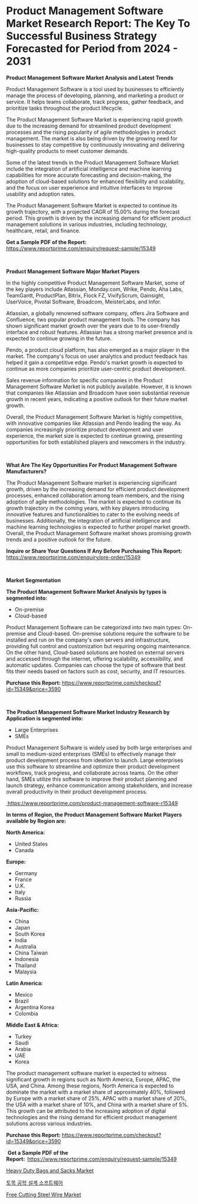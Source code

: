 <p><h1>Product Management Software Market Research Report: The Key To Successful Business Strategy Forecasted for Period from 2024 - 2031</h1></p><p><strong>Product Management Software Market Analysis and Latest Trends</strong></p>
<p><p>Product Management Software is a tool used by businesses to efficiently manage the process of developing, planning, and marketing a product or service. It helps teams collaborate, track progress, gather feedback, and prioritize tasks throughout the product lifecycle.</p><p>The Product Management Software Market is experiencing rapid growth due to the increasing demand for streamlined product development processes and the rising popularity of agile methodologies in product management. The market is also being driven by the growing need for businesses to stay competitive by continuously innovating and delivering high-quality products to meet customer demands.</p><p>Some of the latest trends in the Product Management Software Market include the integration of artificial intelligence and machine learning capabilities for more accurate forecasting and decision-making, the adoption of cloud-based solutions for enhanced flexibility and scalability, and the focus on user experience and intuitive interfaces to improve usability and adoption rates.</p><p>The Product Management Software Market is expected to continue its growth trajectory, with a projected CAGR of 15.00% during the forecast period. This growth is driven by the increasing demand for efficient product management solutions in various industries, including technology, healthcare, retail, and finance.</p></p>
<p><strong>Get a Sample PDF of the Report:&nbsp;</strong> <a href="https://www.reportprime.com/enquiry/request-sample/15349">https://www.reportprime.com/enquiry/request-sample/15349</a></p>
<p>&nbsp;</p>
<p><strong>Product Management Software Major Market Players</strong></p>
<p><p>In the highly competitive Product Management Software Market, some of the key players include Atlassian, Monday.com, Wrike, Pendo, Aha Labs, TeamGantt, ProductPlan, Bitrix, Flock FZ, VivifyScrum, Gainsight, UserVoice, Pivotal Software, Broadcom, MeisterLabs, and Infor.</p><p>Atlassian, a globally renowned software company, offers Jira Software and Confluence, two popular product management tools. The company has shown significant market growth over the years due to its user-friendly interface and robust features. Atlassian has a strong market presence and is expected to continue growing in the future.</p><p>Pendo, a product cloud platform, has also emerged as a major player in the market. The company's focus on user analytics and product feedback has helped it gain a competitive edge. Pendo's market growth is expected to continue as more companies prioritize user-centric product development.</p><p>Sales revenue information for specific companies in the Product Management Software Market is not publicly available. However, it is known that companies like Atlassian and Broadcom have seen substantial revenue growth in recent years, indicating a positive outlook for their future market growth.</p><p>Overall, the Product Management Software Market is highly competitive, with innovative companies like Atlassian and Pendo leading the way. As companies increasingly prioritize product development and user experience, the market size is expected to continue growing, presenting opportunities for both established players and newcomers in the industry.</p></p>
<p>&nbsp;</p>
<p><strong>What Are The Key Opportunities For Product Management Software Manufacturers?</strong></p>
<p><p>The Product Management Software market is experiencing significant growth, driven by the increasing demand for efficient product development processes, enhanced collaboration among team members, and the rising adoption of agile methodologies. The market is expected to continue its growth trajectory in the coming years, with key players introducing innovative features and functionalities to cater to the evolving needs of businesses. Additionally, the integration of artificial intelligence and machine learning technologies is expected to further propel market growth. Overall, the Product Management Software market shows promising growth trends and a positive outlook for the future.</p></p>
<p><strong>Inquire or Share Your Questions If Any Before Purchasing This Report:</strong> <a href="https://www.reportprime.com/enquiry/pre-order/15349">https://www.reportprime.com/enquiry/pre-order/15349</a></p>
<p>&nbsp;</p>
<p><strong>Market Segmentation</strong></p>
<p><strong>The Product Management Software Market Analysis by types is segmented into:</strong></p>
<p><ul><li>On-premise</li><li>Cloud-based</li></ul></p>
<p><p>Product Management Software can be categorized into two main types: On-premise and Cloud-based. On-premise solutions require the software to be installed and run on the company's own servers and infrastructure, providing full control and customization but requiring ongoing maintenance. On the other hand, Cloud-based solutions are hosted on external servers and accessed through the internet, offering scalability, accessibility, and automatic updates. Companies can choose the type of software that best fits their needs based on factors such as cost, security, and IT resources.</p></p>
<p><strong>Purchase this Report:&nbsp;</strong><a href="https://www.reportprime.com/checkout?id=15349&price=3590">https://www.reportprime.com/checkout?id=15349&price=3590</a></p>
<p>&nbsp;</p>
<p><strong>The Product Management Software Market Industry Research by Application is segmented into:</strong></p>
<p><ul><li>Large Enterprises</li><li>SMEs</li></ul></p>
<p><p>Product Management Software is widely used by both large enterprises and small to medium-sized enterprises (SMEs) to effectively manage their product development process from ideation to launch. Large enterprises use this software to streamline and optimize their product development workflows, track progress, and collaborate across teams. On the other hand, SMEs utilize this software to improve their product planning and launch strategy, enhance communication among stakeholders, and increase overall productivity in their product development process.</p></p>
<p><a href="https://www.reportprime.com/product-management-software-r15349">&nbsp;https://www.reportprime.com/product-management-software-r15349</a></p>
<p><strong>In terms of Region, the Product Management Software Market Players available by Region are:</strong></p>
<p>
    <p> <strong> North America: </strong>
        <ul>
            <li>United States</li>
            <li>Canada</li>
        </ul>
        </p> 
    <p> <strong> Europe: </strong>
        <ul>
            <li>Germany</li>
            <li>France</li>
            <li>U.K.</li>
            <li>Italy</li>
            <li>Russia</li>
        </ul>
        </p> 
    <p> <strong> Asia-Pacific: </strong>
        <ul>
            <li>China</li>
            <li>Japan</li>
            <li>South Korea</li>
            <li>India</li>
            <li>Australia</li>
            <li>China Taiwan</li>
            <li>Indonesia</li>
            <li>Thailand</li>
            <li>Malaysia</li>
        </ul>
        </p> 
    <p> <strong> Latin America: </strong>
        <ul>
            <li>Mexico</li>
            <li>Brazil</li>
            <li>Argentina Korea</li>
            <li>Colombia</li>
        </ul>
        </p> 
    <p> <strong> Middle East & Africa: </strong>
        <ul>
            <li>Turkey</li>
            <li>Saudi</li>
            <li>Arabia</li>
            <li>UAE</li>
            <li>Korea</li>
        </ul>
    </p>
    </p>
<p><p>The product management software market is expected to witness significant growth in regions such as North America, Europe, APAC, the USA, and China. Among these regions, North America is expected to dominate the market with a market share of approximately 40%, followed by Europe with a market share of 25%, APAC with a market share of 20%, the USA with a market share of 10%, and China with a market share of 5%. This growth can be attributed to the increasing adoption of digital technologies and the rising demand for efficient product management solutions across various industries.</p></p>
<p><strong>Purchase this Report: </strong><a href="https://www.reportprime.com/checkout?id=15349&price=3590">https://www.reportprime.com/checkout?id=15349&price=3590</a></p>
<p>&nbsp;<strong>Get a Sample PDF of the Report:&nbsp;&nbsp;</strong><a href="https://www.reportprime.com/enquiry/request-sample/15349">https://www.reportprime.com/enquiry/request-sample/15349</a></p>
<p><strong></strong></p>
<p><p><a href="https://www.linkedin.com/pulse/heavy-duty-bags-sacks-market-offer-valuable-insights-size-eun9e?trackingId=eKVuNE85EaE511oPJ9FbsQ%3D%3D">Heavy Duty Bags and Sacks Market</a></p><p><a href="https://github.com/laholand/Market-Research-Report-List-3/blob/main/690445137113.md">토목 공학 설계 소프트웨어</a></p><p><a href="https://www.linkedin.com/pulse/free-cutting-steel-wire-market-size-growth-segmentation-ctp7e?trackingId=WrD5SrngxXO860oyYdQMGw%3D%3D">Free Cutting Steel Wire Market</a></p></p>